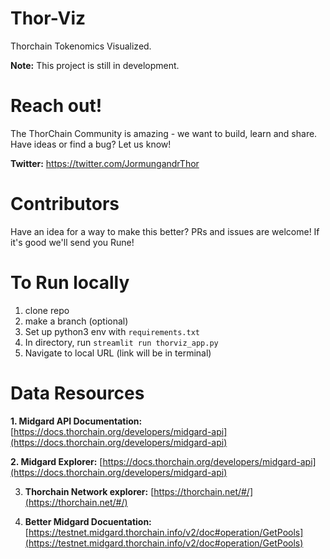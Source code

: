 # Thor-Viz

Thorchain Tokenomics Visualized. 

**Note:** This project is still in development.

# Reach out!
The ThorChain Community is amazing - we want to build, learn and share.
Have ideas or find a bug? Let us know!

**Twitter:** https://twitter.com/JormungandrThor 

# Contributors
Have an idea for a way to make this better?
PRs and issues are welcome!
If it's good we'll send you Rune!

# To Run locally 

1. clone repo
2. make a branch (optional)
3. Set up python3 env with `requirements.txt`
4. In directory, run `streamlit run thorviz_app.py`
5. Navigate to local URL (link will be in terminal)

# Data Resources

**1. Midgard API Documentation:** [https://docs.thorchain.org/developers/midgard-api](https://docs.thorchain.org/developers/midgard-api)

**2. Midgard Explorer:** [https://docs.thorchain.org/developers/midgard-api](https://docs.thorchain.org/developers/midgard-api)

3. **Thorchain Network explorer:** [https://thorchain.net/#/](https://thorchain.net/#/)

4. **Better Midgard Docuentation:** [https://testnet.midgard.thorchain.info/v2/doc#operation/GetPools](https://testnet.midgard.thorchain.info/v2/doc#operation/GetPools) 

